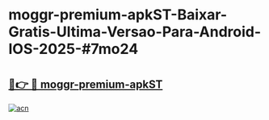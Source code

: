 # moggr-premium-apkST-Baixar-Gratis-Ultima-Versao-Para-Android-IOS-2025-#7mo24

# <h2><a href="https://ainizakaria.my?title=moggr-premium-apkST&ref=24M">🔗👉 🔴 moggr-premium-apkST</a></h2>

[![acn](https://github.com/user-attachments/assets/0f9c940e-d8b0-45ae-aac7-cd30a18b3e1c)](https://ainizakaria.my?title=moggr-premium-apkST&ref=24M)

